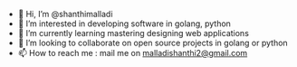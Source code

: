 - 👋 Hi, I’m @shanthimalladi
- 👀 I’m interested in developing software in golang, python
- 🌱 I’m currently learning mastering designing web applications
- 💞️ I’m looking to collaborate on open source projects in golang or python
- 📫 How to reach me : mail me on malladishanthi2@gmail.com

<!---
shanthimalladi/shanthimalladi is a ✨ special ✨ repository because its `README.md` (this file) appears on your GitHub profile.
You can click the Preview link to take a look at your changes.
--->
